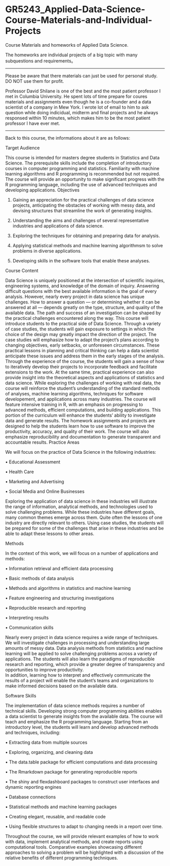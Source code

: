 # GR5243_Applied-Data-Science-Course-Materials-and-Individual-Projects

Course Materials and homeworks of Applied Data Science.

The homeworks are individual projects of a big topic with many subquestions and requirements。

---------------------------------------------------------------------------------------------------------------------------------------

Please be aware that there materials can just be used for personal study. DO NOT use them for profit.

Professor David Shilane is one of the best and the most patient professor I met in Columbia University. 
He spent lots of time prepare for coures materials and assignments even though he is a co-founder and a data scientist of a company in Mew York.
I wrote lot of email to him to ask question while doing indicidual, midterm and final projects and he always responsed within 10 minutes,
which makes him to be the most patient professor I have ever met.

--------------------------------------------------------------------------------------------------
Back to this course, the informations about it are as follows:

Target Audience

This course is intended for masters degree students in Statistics and Data Science.  The prerequisite skills include the completion of introductory courses in computer programming and statistics.  Familiarity with machine learning algorithms and R programming is recommended but not required. 
The course will provide an opportunity to make significant progress with the R programming language, including the use of advanced techniques and developing applications.
Objectives

1.	Gaining an appreciation for the practical challenges of data science projects, anticipating the obstacles of working with messy data,
and devising structures that streamline the work of generating insights.

2.	Understanding the aims and challenges of several representative industries and applications of data science.

3.	Exploring the techniques for obtaining and preparing data for analysis.

4.	Applying statistical methods and machine learning algorithmsm to solve problems in diverse applications.

5.	Developing skills in the software tools that enable these analyses.


Course Content

Data Science is uniquely positioned at the intersection of scientific inquiries, engineering systems, and knowledge of the domain of inquiry.  Answering difficult questions with the best available information is the goal of every analysis.  However, nearly every project in data science has unique challenges.  How to answer a question — or determining whether it can be answered at all — depends greatly on the type, structure, and quality of the available data.  The path and success of an investigation can be shaped by the practical challenges encountered along the way.
This course will introduce students to the practical side of Data Science.  Through a variety of case studies, the students will gain exposure to settings in which the choice of the design may greatly impact the direction of the project.  The case studies will emphasize how to adapt the project’s plans according to changing objectives, early setbacks, or unforeseen circumstances.  These practical lessons in planning and critical thinking can help a data scientist anticipate these issues and address them in the early stages of the analysis.  Through the experience of the course, the students will gain a sense of how to iteratively develop their projects to incorporate feedback and facilitate extensions to the work. 
At the same time, practical experience can also provide insight into the theoretical aspects and applications of statistics and data science.  While exploring the challenges of working with real data, the course will reinforce the student’s understanding of the standard methods of analyses, machine learning algorithms, techniques for software developement, and applications across many industries.
The course will feature intensive training in R, with an emphasis on progressing to advanced methods, efficient computations, and building applications.  This portion of the curriculum will enhance the students’ ability to investigate data and generate results.  The homework assignments and projects are designed to help the students learn how to use software to improve the productivity, accuracy, and quality of their work.  The course will also emphasize reproducibility and documentation to generate transparent and accountable results.
Practice Areas

We will focus on the practice of Data Science in the following industries:

•	Educational Assessment

•	Health Care

•	Marketing and Advertising

•	Social Media and Online Businesses

Exploring the application of data science in these industries will illustrate the range of information, analytical methods, 
and technologies used to solve challenging problems. While these industries have different goals, many common themes emerge across them. 
Quite often the lessons of one industry are directly relevant to others.  Using case studies, the students will be prepared for some of 
the challenges that arise in these industries and be able to adapt these lessons to other areas.


Methods

In the context of this work, we will focus on a number of applications and methods:

•	Information retrieval and efficient data processing

•	Basic methods of data analysis

•	Methods and algorithms in statistics and machine learning

•	Feature engineering and structuring investigations

•	Reproducible research and reporting

•	Interpreting results

•	Communication skills

Nearly every project in data science requires a wide range of techniques. We will investigate challenges in processing and understanding
large amounts of messy data. Data analysis methods from statistics and machine learning will be applied to solve challenging problems 
across a variety of applications.  The students will also learn the paradigms of reproducible research and reporting, 
which provide a greater degree of transparency and opportunities to improve productivity.  
In addition, learning how to interpret and effectively communicate the results of a project will enable the student’s teams and 
organizations to make informed decisions based on the available data.


Software Skills

The implementation of data science methods requires a number of technical skills.  Developing strong computer programming abilities 
enables a data scientist to generate insights from the available data.  The course will teach and emphasize the R programming language.
Starting from an introductory level, the students will learn and develop advanced methods and techniques, including:

•	Extracting data from multiple sources

•	Exploring, organizing, and cleaning data

•	The data.table package for efficient computations and data processing

•	The Rmarkdown package for generating reproducible reports

•	The shiny and flexdashboard packages to construct user interfaces and dynamic reporting engines

•	Database connections

•	Statistical methods and machine learning packages

•	Creating elegant, reusable, and readable code

•	Using flexible structures to adapt to changing needs in a report over time.

Throughout the course, we will provide relevant examples of how to work with data, implement analytical methods, 
and create reports using computational tools.  Comparative examples showcasing different approaches to solving a problem will be 
highlighted with a discussion of the relative benefits of different programming techniques.


